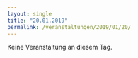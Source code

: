 ```yaml
---
layout: single
title: "20.01.2019"
permalink: /veranstaltungen/2019/01/20/
---
```


Keine Veranstaltung an diesem Tag.
